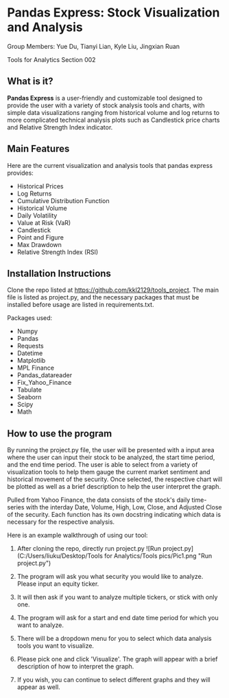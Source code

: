 # Pandas Express: Stock Visualization and Analysis

Group Members: Yue Du, Tianyi Lian, Kyle Liu, Jingxian Ruan

Tools for Analytics Section 002

## What is it?

**Pandas Express** is a user-friendly and customizable tool designed to provide the user with a variety of 
stock analysis tools and charts, with simple data visualizations ranging from historical volume and 
log returns to more complicated technical analysis plots such as Candlestick price charts and Relative
Strength Index indicator.

## Main Features
Here are the current visualization and analysis tools that pandas express provides:

  - Historical Prices
  - Log Returns
  - Cumulative Distribution Function
  - Historical Volume
  - Daily Volatility
  - Value at Risk (VaR)
  - Candlestick
  - Point and Figure
  - Max Drawdown
  - Relative Strength Index (RSI)

## Installation Instructions
Clone the repo listed at https://github.com/kkl2129/tools_project. The main file is listed as project.py, and the 
necessary packages that must be installed before usage are listed in requirements.txt. 

Packages used:
  - Numpy
  - Pandas
  - Requests
  - Datetime
  - Matplotlib
  - MPL Finance
  - Pandas_datareader
  - Fix_Yahoo_Finance
  - Tabulate
  - Seaborn
  - Scipy
  - Math
  
## How to use the program
By running the project.py file, the user will be presented with a input area where the user can input their stock to 
be analyzed, the start time period, and the end time period. The user is able to select from a variety of visualization 
tools to help them gauge the current market sentiment and historical movement of the security. Once selected, the respective
chart will be plotted as well as a brief description to help the user interpret the graph.

Pulled from Yahoo Finance, the data consists of the stock's daily time-series with the interday Date, Volume, High, Low, Close, 
and Adjusted Close of the security. Each function has its own docstring indicating which data is necessary for the respective
analysis.

Here is an example walkthrough of using our tool:

1. After cloning the repo, directly run project.py
![Run project.py](C:/Users/liuku/Desktop/Tools for Analytics/Tools pics/Pic1.png "Run project.py")

2. The program will ask you what security you would like to analyze. Please input an equity ticker.

3. It will then ask if you want to analyze multiple tickers, or stick with only one.

4. The program will ask for a start and end date time period for which you want to analyze.

5. There will be a dropdown menu for you to select which data analysis tools you want to visualize.

6. Please pick one and click 'Visualize'. The graph will appear with a brief description of how to interpret the graph.

7. If you wish, you can continue to select different graphs and they will appear as well.
